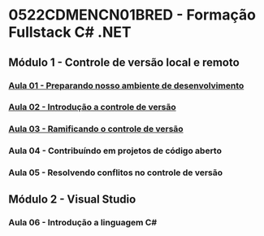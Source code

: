 # 0522CDMENCN01BRED - Formação Fullstack C# .NET

## Módulo 1 - Controle de versão local e remoto

### [Aula 01 - Preparando nosso ambiente de desenvolvimento](./01/README.md)

### [Aula 02 - Introdução a controle de versão](./02/README.md)

### [Aula 03 - Ramificando o controle de versão](./03/README.md)

### Aula 04 - Contribuíndo em projetos de código aberto

### Aula 05 - Resolvendo conflitos no controle de versão

## Módulo 2 - Visual Studio

### Aula 06 - Introdução a linguagem C#
